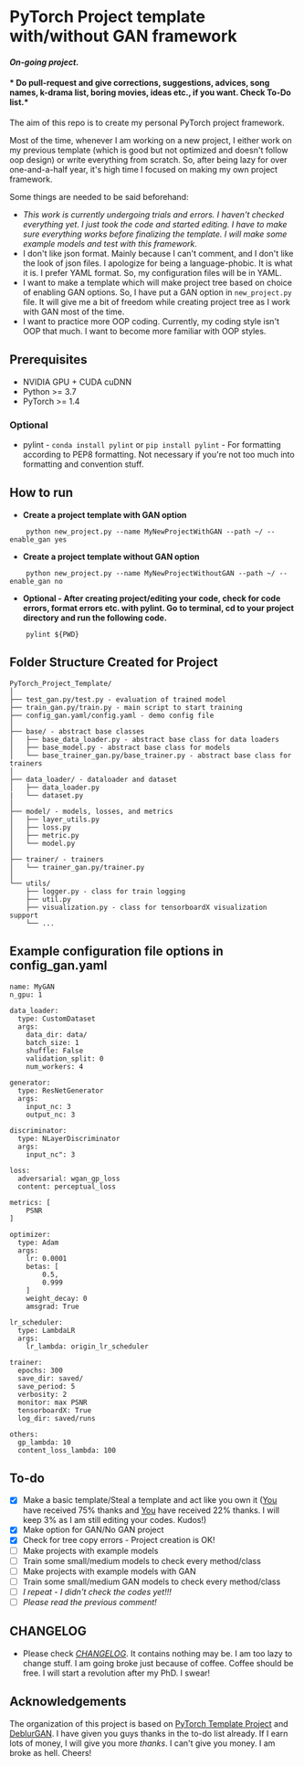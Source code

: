 # PyTorch Project template with/without GAN framework

#### *On-going project.*

####    * Do pull-request and give corrections, suggestions, advices, song names, k-drama list, boring movies, ideas etc., if you want. Check To-Do list.*

The aim of this repo is to create my personal PyTorch project framework.

Most of the time, whenever I am working on a new project, I either work on my previous template (which is good but not
optimized and doesn't follow oop design) or write everything from scratch. So, after being lazy for over one-and-a-half
year, it's high time I focused on making my own project framework.

Some things are needed to be said beforehand:

- *This work is currently undergoing trials and errors. I haven't checked everything yet. I just took the code and
  started editing. I have to make sure everything works before finalizing the template. I will make some example models
  and test with this framework.*
- I don't like json format. Mainly because I can't comment, and I don't like the look of json files. I apologize for
  being a language-phobic. It is what it is. I prefer YAML format. So, my configuration files will be in YAML.
- I want to make a template which will make project tree based on choice of enabling GAN options. So, I have put a GAN
  option in ```new_project.py``` file. It will give me a bit of freedom while creating project tree as I work with GAN
  most of the time.
- I want to practice more OOP coding. Currently, my coding style isn't OOP that much. I want to become more familiar
  with OOP styles.

## Prerequisites

- NVIDIA GPU + CUDA cuDNN
- Python >= 3.7
- PyTorch >= 1.4

### Optional

- pylint - `conda install pylint` or `pip install pylint` - For formatting according to PEP8 formatting. Not necessary
  if you're not too much into formatting and convention stuff.

## How to run

* **Create a project template with GAN option**

```
    python new_project.py --name MyNewProjectWithGAN --path ~/ --enable_gan yes
```

* **Create a project template without GAN option**

```
    python new_project.py --name MyNewProjectWithoutGAN --path ~/ --enable_gan no
```

* **Optional - After creating project/editing your code, check for code errors, format errors etc. with pylint. Go to
  terminal, cd to your project directory and run the following code.**

```
    pylint ${PWD}
```

## Folder Structure Created for Project

  ```
  PyTorch_Project_Template/
  │
  ├── test_gan.py/test.py - evaluation of trained model
  ├── train_gan.py/train.py - main script to start training
  ├── config_gan.yaml/config.yaml - demo config file
  │
  ├── base/ - abstract base classes
  │   ├── base_data_loader.py - abstract base class for data loaders
  │   ├── base_model.py - abstract base class for models
  │   └── base_trainer_gan.py/base_trainer.py - abstract base class for trainers
  │
  ├── data_loader/ - dataloader and dataset
  │   ├── data_loader.py
  |   └── dataset.py 
  │
  ├── model/ - models, losses, and metrics
  │   ├── layer_utils.py
  │   ├── loss.py
  │   ├── metric.py
  │   └── model.py
  │
  ├── trainer/ - trainers
  │   └── trainer_gan.py/trainer.py
  │
  └── utils/
      ├── logger.py - class for train logging
      ├── util.py
      ├── visualization.py - class for tensorboardX visualization support
      └── ...
  ```

## Example configuration file options in config_gan.yaml

```
name: MyGAN
n_gpu: 1

data_loader:
  type: CustomDataset
  args:
    data_dir: data/
    batch_size: 1
    shuffle: False
    validation_split: 0
    num_workers: 4

generator:
  type: ResNetGenerator
  args:
    input_nc: 3
    output_nc: 3

discriminator:
  type: NLayerDiscriminator
  args:
    input_nc": 3

loss:
  adversarial: wgan_gp_loss
  content: perceptual_loss

metrics: [
    PSNR
]

optimizer:
  type: Adam
  args:
    lr: 0.0001
    betas: [
        0.5,
        0.999
    ]
    weight_decay: 0
    amsgrad: True

lr_scheduler:
  type: LambdaLR
  args:
    lr_lambda: origin_lr_scheduler

trainer:
  epochs: 300
  save_dir: saved/
  save_period: 5
  verbosity: 2
  monitor: max PSNR
  tensorboardX: True
  log_dir: saved/runs

others:
  gp_lambda: 10
  content_loss_lambda: 100

```

## To-do

- [x] Make a basic template/Steal a template and act like you own
  it ([You](https://github.com/victoresque/pytorch-template) have received 75% thanks
  and [You](https://github.com/fourson/DeblurGAN-pytorch) have received 22% thanks. I will keep 3% as I am still editing
  your codes. Kudos!)
- [x] Make option for GAN/No GAN project
- [x] Check for tree copy errors - Project creation is OK!
- [ ] Make projects with example models
- [ ] Train some small/medium models to check every method/class
- [ ] Make projects with example models with GAN
- [ ] Train some small/medium GAN models to check every method/class
- [ ] *I repeat - I didn't check the codes yet!!!*
- [ ] *Please read the previous comment!*

## CHANGELOG

- Please check [*CHANGELOG*](CHANGELOG.md). It contains nothing may be. I am too lazy to change stuff. I am going broke
  just because of coffee. Coffee should be free. I will start a revolution after my PhD. I swear!

## Acknowledgements

The organization of this project is based on [PyTorch Template Project](https://github.com/victoresque/pytorch-template)
and [DeblurGAN](https://github.com/fourson/DeblurGAN-pytorch). I have given you guys thanks in the to-do list already.
If I earn lots of money, I will give you more *thanks*. I can't give you money. I am broke as hell. Cheers!